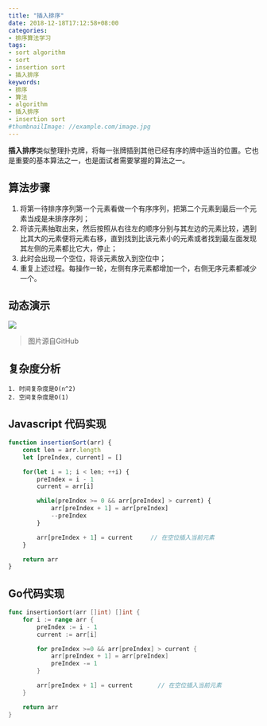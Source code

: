 ```yaml
---
title: "插入排序"
date: 2018-12-18T17:12:58+08:00
categories:
- 排序算法学习
tags:
- sort algorithm
- sort
- insertion sort
- 插入排序
keywords:
- 排序
- 算法
- algorithm
- 插入排序
- insertion sort
#thumbnailImage: //example.com/image.jpg
---
```


**插入排序**类似整理扑克牌，将每一张牌插到其他已经有序的牌中适当的位置。它也是重要的基本算法之一，也是面试者需要掌握的算法之一。

<!--more-->

## 算法步骤

1. 将第一待排序序列第一个元素看做一个有序序列，把第二个元素到最后一个元素当成是未排序序列；
2. 将该元素抽取出来，然后按照从右往左的顺序分别与其左边的元素比较，遇到比其大的元素便将元素右移，直到找到比该元素小的元素或者找到最左面发现其左侧的元素都比它大，停止；
3. 此时会出现一个空位，将该元素放入到空位中；
4. 重复上述过程。每操作一轮，左侧有序元素都增加一个，右侧无序元素都减少一个。

## 动态演示

<img src="https://github.com/EvanXzj/JS-Sorting-Algorithm/raw/master/res/insertionSort.gif"></img>

> 图片源自GitHub

## 复杂度分析

    1. 时间复杂度是O(n^2)
    2. 空间复杂度是O(1)

## Javascript 代码实现

```js
function insertionSort(arr) {
    const len = arr.length
    let [preIndex, current] = []

    for(let i = 1; i < len; ++i) {
        preIndex = i - 1
        current = arr[i]

        while(preIndex >= 0 && arr[preIndex] > current) {
            arr[preIndex + 1] = arr[preIndex]
            --preIndex
        }

        arr[preIndex + 1] = current     // 在空位插入当前元素
    }

    return arr
}
```

## Go代码实现

```go
func insertionSort(arr []int) []int {
    for i := range arr {
        preIndex := i - 1
        current := arr[i]

        for preIndex >=0 && arr[preIndex] > current {
            arr[preIndex + 1] = arr[preIndex]
            preIndex -= 1
        }

        arr[preIndex + 1] = current       // 在空位插入当前元素
    }

    return arr
}
```